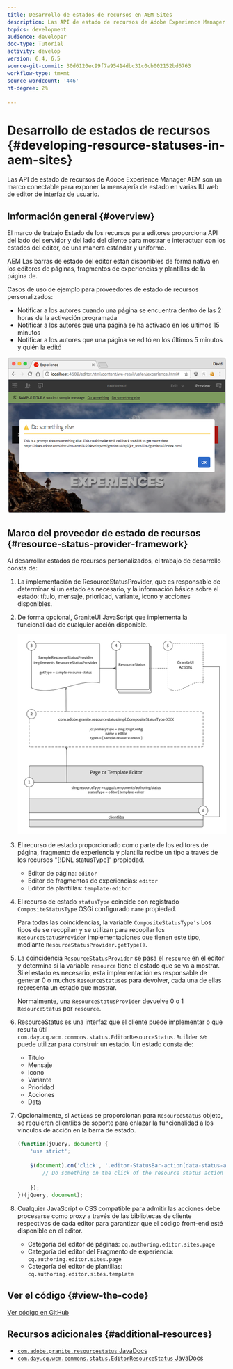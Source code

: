 ```yaml
---
title: Desarrollo de estados de recursos en AEM Sites
description: Las API de estado de recursos de Adobe Experience Manager AEM son un marco conectable para exponer la mensajería de estado en varias IU web de editor de interfaz de usuario.
topics: development
audience: developer
doc-type: Tutorial
activity: develop
version: 6.4, 6.5
source-git-commit: 30d6120ec99f7a95414dbc31c0cb002152bd6763
workflow-type: tm+mt
source-wordcount: '446'
ht-degree: 2%

---
```



# Desarrollo de estados de recursos {#developing-resource-statuses-in-aem-sites}

Las API de estado de recursos de Adobe Experience Manager AEM son un marco conectable para exponer la mensajería de estado en varias IU web de editor de interfaz de usuario.

## Información general {#overview}

El marco de trabajo Estado de los recursos para editores proporciona API del lado del servidor y del lado del cliente para mostrar e interactuar con los estados del editor, de una manera estándar y uniforme.

AEM Las barras de estado del editor están disponibles de forma nativa en los editores de páginas, fragmentos de experiencias y plantillas de la página de.

Casos de uso de ejemplo para proveedores de estado de recursos personalizados:

* Notificar a los autores cuando una página se encuentra dentro de las 2 horas de la activación programada
* Notificar a los autores que una página se ha activado en los últimos 15 minutos
* Notificar a los autores que una página se editó en los últimos 5 minutos y quién la editó

![AEM Resumen del estado del recurso de editor de](assets/sample-editor-resource-status-screenshot.png)

## Marco del proveedor de estado de recursos {#resource-status-provider-framework}

Al desarrollar estados de recursos personalizados, el trabajo de desarrollo consta de:

1. La implementación de ResourceStatusProvider, que es responsable de determinar si un estado es necesario, y la información básica sobre el estado: título, mensaje, prioridad, variante, icono y acciones disponibles.
2. De forma opcional, GraniteUI JavaScript que implementa la funcionalidad de cualquier acción disponible.

   ![arquitectura de estado de recursos](assets/sample-editor-resource-status-application-architecture.png)

3. El recurso de estado proporcionado como parte de los editores de página, fragmento de experiencia y plantilla recibe un tipo a través de los recursos &quot;[!DNL statusType]&quot; propiedad.

   * Editor de página: `editor`
   * Editor de fragmentos de experiencias: `editor`
   * Editor de plantillas: `template-editor`

4. El recurso de estado `statusType` coincide con registrado `CompositeStatusType` OSGi configurado `name` propiedad.

   Para todas las coincidencias, la variable `CompositeStatusType's` Los tipos de se recopilan y se utilizan para recopilar los `ResourceStatusProvider` implementaciones que tienen este tipo, mediante `ResourceStatusProvider.getType()`.

5. La coincidencia `ResourceStatusProvider` se pasa el `resource` en el editor y determina si la variable `resource` tiene el estado que se va a mostrar. Si el estado es necesario, esta implementación es responsable de generar 0 o muchos `ResourceStatuses` para devolver, cada una de ellas representa un estado que mostrar.

   Normalmente, una `ResourceStatusProvider` devuelve 0 o 1 `ResourceStatus` por `resource`.

6. ResourceStatus es una interfaz que el cliente puede implementar o que resulta útil `com.day.cq.wcm.commons.status.EditorResourceStatus.Builder` se puede utilizar para construir un estado. Un estado consta de:

   * Título
   * Mensaje
   * Icono
   * Variante
   * Prioridad
   * Acciones
   * Data

7. Opcionalmente, si `Actions` se proporcionan para `ResourceStatus` objeto, se requieren clientlibs de soporte para enlazar la funcionalidad a los vínculos de acción en la barra de estado.

   ```js
   (function(jQuery, document) {
       'use strict';
   
       $(document).on('click', '.editor-StatusBar-action[data-status-action-id="do-something"]', function () {
           // Do something on the click of the resource status action
   
       });
   })(jQuery, document);
   ```

8. Cualquier JavaScript o CSS compatible para admitir las acciones debe procesarse como proxy a través de las bibliotecas de cliente respectivas de cada editor para garantizar que el código front-end esté disponible en el editor.

   * Categoría del editor de páginas: `cq.authoring.editor.sites.page`
   * Categoría del editor del Fragmento de experiencia: `cq.authoring.editor.sites.page`
   * Categoría del editor de plantillas: `cq.authoring.editor.sites.template`

## Ver el código {#view-the-code}

[Ver código en GitHub](https://github.com/Adobe-Consulting-Services/acs-aem-samples/tree/master/bundle/src/main/java/com/adobe/acs/samples/resourcestatus/impl/SampleEditorResourceStatusProvider.java)

## Recursos adicionales {#additional-resources}

* [`com.adobe.granite.resourcestatus` JavaDocs](https://helpx.adobe.com/experience-manager/6-5/sites/developing/using/reference-materials/javadoc/com/adobe/granite/resourcestatus/package-summary.html)
* [`com.day.cq.wcm.commons.status.EditorResourceStatus` JavaDocs](https://helpx.adobe.com/experience-manager/6-5/sites/developing/using/reference-materials/javadoc/com/day/cq/wcm/commons/status/EditorResourceStatus.html)
